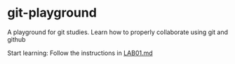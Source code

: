 # git-playground
A playground for git studies. Learn how to properly collaborate using git and github

Start learning: Follow the instructions in [LAB01.md](LAB01.md)

